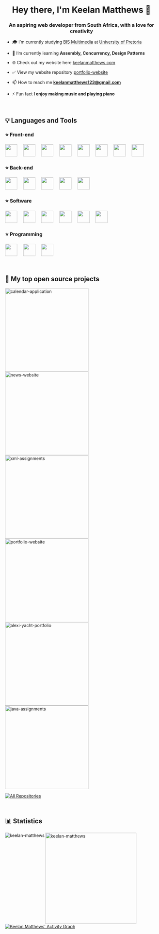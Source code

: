 <h1 align="center">Hey there, I'm Keelan Matthews 👋</h1>
<h3 align="center">An aspiring web developer from South Africa, with a love for creativity</h3>

- 🎓 I’m currently studying [BIS Multimedia](https://www.up.ac.za/information-science/article/1821932/bis-multimedia) at [University of Pretoria](https://www.up.ac.za/)

- 🌱 I’m currently learning **Assembly, Concurrency, Design Patterns**

- 🌐 Check out my website here [keelanmatthews.com](keelanmatthews.com)

- ✅ View my website repository [portfolio-website](https://github.com/Keelan-Matthews/portfolio-website)

- 📫 How to reach me **keelanmatthews123@gmail.com**

- ⚡ Fun fact **I enjoy making music and playing piano**

<br />

## 💡 Languages and Tools

### ⭐ Front-end
<p align="left">
  <img width="40" src="https://cdn.jsdelivr.net/gh/devicons/devicon/icons/html5/html5-original.svg" />&nbsp;&nbsp;&nbsp;&nbsp;
  <img width="40" src="https://cdn.jsdelivr.net/gh/devicons/devicon/icons/css3/css3-original.svg" />&nbsp;&nbsp;&nbsp;&nbsp;
  <img width="40" src="https://cdn.jsdelivr.net/gh/devicons/devicon/icons/javascript/javascript-original.svg" />&nbsp;&nbsp;&nbsp;&nbsp;
  <img width="40" src="https://cdn.jsdelivr.net/gh/devicons/devicon/icons/bootstrap/bootstrap-original.svg" />&nbsp;&nbsp;&nbsp;&nbsp;
  <img width="40" src="https://cdn.jsdelivr.net/gh/devicons/devicon/icons/sass/sass-original.svg" />&nbsp;&nbsp;&nbsp;&nbsp;
  <img width="40" src="https://cdn.jsdelivr.net/gh/devicons/devicon/icons/react/react-original.svg" />&nbsp;&nbsp;&nbsp;&nbsp;
  <img width="40" src="https://cdn.jsdelivr.net/gh/devicons/devicon/icons/vuejs/vuejs-original.svg" />&nbsp;&nbsp;&nbsp;&nbsp;
  <img width="40" src="https://cdn.jsdelivr.net/gh/devicons/devicon/icons/nextjs/nextjs-original.svg" />
</p>

### ⭐ Back-end
<p align="left">
  <img width="40" src="https://cdn.jsdelivr.net/gh/devicons/devicon/icons/express/express-original.svg" />&nbsp;&nbsp;&nbsp;&nbsp;
  <img width="40" src="https://cdn.jsdelivr.net/gh/devicons/devicon/icons/nodejs/nodejs-original.svg" />&nbsp;&nbsp;&nbsp;&nbsp;
  <img width="40" src="https://cdn.jsdelivr.net/gh/devicons/devicon/icons/php/php-plain.svg" />&nbsp;&nbsp;&nbsp;&nbsp;
  <img width="40" src="https://cdn.jsdelivr.net/gh/devicons/devicon/icons/mongodb/mongodb-original.svg" />&nbsp;&nbsp;&nbsp;&nbsp;
  <img width="40" src="https://cdn.jsdelivr.net/gh/devicons/devicon/icons/mysql/mysql-original.svg" />
</p>

### ⭐ Software
<p align="left">
  <img width="40" src="https://cdn.jsdelivr.net/gh/devicons/devicon/icons/figma/figma-original.svg" />&nbsp;&nbsp;&nbsp;&nbsp;
  <img width="40" src="https://cdn.jsdelivr.net/gh/devicons/devicon/icons/illustrator/illustrator-line.svg" />&nbsp;&nbsp;&nbsp;&nbsp;
  <img width="40" src="https://cdn.jsdelivr.net/gh/devicons/devicon/icons/photoshop/photoshop-line.svg" />&nbsp;&nbsp;&nbsp;&nbsp;
  <img width="40" src="https://cdn.jsdelivr.net/gh/devicons/devicon/icons/blender/blender-original.svg" />&nbsp;&nbsp;&nbsp;&nbsp;
  <img width="40" src="https://cdn.jsdelivr.net/gh/devicons/devicon/icons/vscode/vscode-original.svg" />&nbsp;&nbsp;&nbsp;&nbsp;
  <img width="40" src="https://cdn.jsdelivr.net/gh/devicons/devicon/icons/jetbrains/jetbrains-original.svg" />
</p>

### ⭐ Programming
<p align="left">
  <img width="40" src="https://cdn.jsdelivr.net/gh/devicons/devicon/icons/cplusplus/cplusplus-original.svg" />&nbsp;&nbsp;&nbsp;&nbsp;
  <img width="40" src="https://cdn.jsdelivr.net/gh/devicons/devicon/icons/java/java-original.svg" />&nbsp;&nbsp;&nbsp;&nbsp;
  <img width="40" src="https://cdn.jsdelivr.net/gh/devicons/devicon/icons/git/git-original.svg" />&nbsp;&nbsp;&nbsp;&nbsp; 
</p>

<br />

## 📘 My top open source projects

<!-- Repo info cards - https://github.com/anuraghazra/github-readme-stats -->
<!-- Small repo cards (fork) - https://github.com/DenverCoder1/github-readme-stats -->
<p align="left">
  <a href="https://github.com/Keelan-Matthews/calendar-application">
    <img width="275" src="https://denvercoder1-github-readme-stats.vercel.app/api/pin/?username=Keelan-Matthews&repo=calendar-application&theme=none&bg_color=191c21&title_color=2C76D9&text_color=C9D1D2&icon_color=2C76D9&hide_border=true&show_icons=false" alt="calendar-application">
  </a>
  <a href="https://github.com/Keelan-Matthews/news-website">
    <img width="275" src="https://denvercoder1-github-readme-stats.vercel.app/api/pin/?username=Keelan-Matthews&repo=news-website&theme=none&bg_color=191c21&title_color=2C76D9&text_color=C9D1D2&icon_color=2C76D9&hide_border=true&show_icons=false" alt="news-website">
  </a>
  <a href="https://github.com/Keelan-Matthews/xml-assignments">
    <img width="275" src="https://denvercoder1-github-readme-stats.vercel.app/api/pin/?username=Keelan-Matthews&repo=xml-assignments&theme=none&bg_color=191c21&title_color=2C76D9&text_color=C9D1D2&icon_color=2C76D9&hide_border=true&show_icons=false" alt="xml-assignments">
  </a>
  <a href="https://github.com/Keelan-Matthews/portfolio-website">
    <img width="275" src="https://denvercoder1-github-readme-stats.vercel.app/api/pin/?username=Keelan-Matthews&repo=portfolio-website&theme=none&bg_color=191c21&title_color=2C76D9&text_color=C9D1D2&icon_color=2C76D9&hide_border=true&show_icons=false" alt="portfolio-website">
  </a>
  <a href="https://github.com/Keelan-Matthews/alexi-yacht-portfolio">
    <img width="275" src="https://denvercoder1-github-readme-stats.vercel.app/api/pin/?username=Keelan-Matthews&repo=alexi-yacht-portfolio&theme=none&bg_color=191c21&title_color=2C76D9&text_color=C9D1D2&icon_color=2C76D9&hide_border=true&show_icons=false" alt="alexi-yacht-portfolio">
  </a>
  <a href="https://github.com/Keelan-Matthews/java-assignments">
    <img width="275" src="https://denvercoder1-github-readme-stats.vercel.app/api/pin/?username=Keelan-Matthews&repo=java-assignments&theme=none&bg_color=191c21&title_color=2C76D9&text_color=C9D1D2&icon_color=2C76D9&hide_border=true&show_icons=false" alt="java-assignments">
  </a>
</p>

<p align="left">
  <a href="https://github.com/Keelan-Matthews?tab=repositories&sort=stargazers"><img alt="All Repositories" title="All Repositories" src="https://custom-icon-badges.herokuapp.com/badge/-All%20Repos-2962FF?style=for-the-badge&logoColor=white&logo=repo"/></a>
</p>

<br />

## 📊 Statistics
<img align="left" src="https://github-readme-stats.vercel.app/api?username=keelan-matthews&show_icons=true&theme=none&bg_color=191c21&text_color=C9D1D2&hide_border=true&locale=en" alt="keelan-matthews" />

&nbsp;<img align="left" width="300" src="https://github-readme-stats.vercel.app/api/top-langs?username=keelan-matthews&show_icons=true&theme=none&bg_color=191c21&text_color=C9D1D2&hide_border=true&locale=en&langs_count=8&hide=Makefile,CMake,C&layout=compact" alt="keelan-matthews" />

<br/><br/><br/><br/><br/><br/><br/>

<p><a href="https://github.com/ashutosh00710/github-readme-activity-graph"><img alt="Keelan Matthews' Activity Graph" src="https://denvercoder1-activity-graph.herokuapp.com/graph/?username=Keelan-Matthews&bg_color=191c21&color=C9D1D2&line=2C76D9&point=FFFFFF&hide_border=true" /></a></p>
